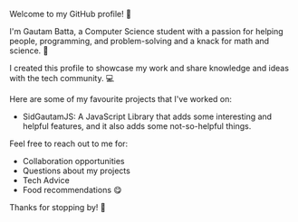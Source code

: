 Welcome to my GitHub profile! 👋

I'm Gautam Batta, a Computer Science student with a passion for helping people, programming, and problem-solving and a knack for math and science. 🤖

I created this profile to showcase my work and share knowledge and ideas with the tech community. 💻

Here are some of my favourite projects that I've worked on:

* SidGautamJS: A JavaScript Library that adds some interesting and helpful features, and it also adds some not-so-helpful things.

Feel free to reach out to me for:

* Collaboration opportunities
* Questions about my projects
* Tech Advice
* Food recommendations 😋

Thanks for stopping by! 👋
